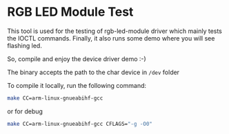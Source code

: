 # RGB LED Module Test

This tool is used for the testing of rgb-led-module driver which mainly tests the IOCTL commands. Finally, it also runs some demo where you will see flashing led.

So, compile and enjoy the device driver demo :-)

The binary accepts the path to the char device in `/dev` folder

To compile it locally, run the following command:

```bash
make CC=arm-linux-gnueabihf-gcc
```

or for debug

```bash
make CC=arm-linux-gnueabihf-gcc CFLAGS="-g -O0"
```
